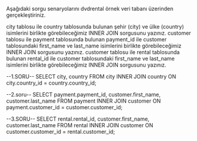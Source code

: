 Aşağıdaki sorgu senaryolarını dvdrental örnek veri tabanı üzerinden gerçekleştiriniz.

city tablosu ile country tablosunda bulunan şehir (city) ve ülke (country) isimlerini birlikte görebileceğimiz INNER JOIN sorgusunu yazınız.
customer tablosu ile payment tablosunda bulunan payment_id ile customer tablosundaki first_name ve last_name isimlerini birlikte görebileceğimiz INNER JOIN sorgusunu yazınız.
customer tablosu ile rental tablosunda bulunan rental_id ile customer tablosundaki first_name ve last_name isimlerini birlikte görebileceğimiz INNER JOIN sorgusunu yazınız.



--1.SORU--
SELECT city, country FROM city
INNER JOIN country ON city.country_id = country.country_id;


--2.soru--
SELECT payment.payment_id, customer.first_name, customer.last_name FROM payment
INNER JOIN customer ON payment.customer_id = customer.customer_id;

--3.SORU--
SELECT rental.rental_id, customer.first_name, customer.last_name FROM rental
INNER JOIN customer ON customer.customer_id = rental.customer_id;
